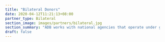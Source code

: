 ```yaml
---
title: "Bilateral Donors"
date: 2020-04-12T11:21:13+08:00
partner_type: Bilateral
section_image: images/partners/bilateral.jpg
section_summary: "ADB works with national agencies that operate under governments of individual countries. These agencies are often are dedicated to advancing foreign policy goals while contributing to the economic and social development of recipient developing countries." 
draft: false
---
```


